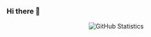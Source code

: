### Hi there 👋
<p align=center>
  <img alt="GitHub Statistics" src="https://github-readme-stats.vercel.app/api?username=shruhh&show_icons=true&title_color=fff&icon_color=79ff97&text_color=9f9f9f&bg_color=151515">
<!--   <br><br>
  <img src=https://visitor-badge.glitch.me/badge?page_id=hrshtv.hrshtv> -->
</p>
